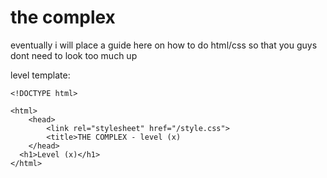 # the complex

eventually i will place a guide here on how to do html/css so that you guys dont need to look too much up




level template:
```
<!DOCTYPE html>

<html>
	<head>
		<link rel="stylesheet" href="/style.css">
		<title>THE COMPLEX - level (x)
	</head>
  <h1>Level (x)</h1>
</html>
```
